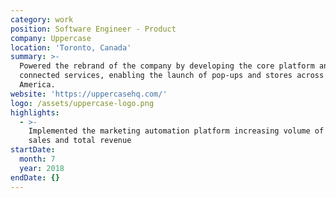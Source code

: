```yaml
---
category: work
position: Software Engineer - Product
company: Uppercase
location: 'Toronto, Canada'
summary: >-
  Powered the rebrand of the company by developing the core platform and all its
  connected services, enabling the launch of pop-ups and stores across North
  America.
website: 'https://uppercasehq.com/'
logo: /assets/uppercase-logo.png
highlights:
  - >-
    Implemented the marketing automation platform increasing volume of inbound
    sales and total revenue
startDate:
  month: 7
  year: 2018
endDate: {}
---
```

